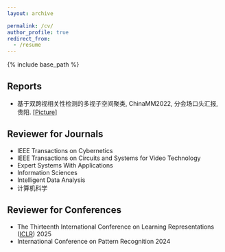 ```yaml
---
layout: archive

permalink: /cv/
author_profile: true
redirect_from:
  - /resume
---
```


{% include base_path %}

## Reports
- 基于双跨视相关性检测的多视子空间聚类, ChinaMM2022, 分会场口头汇报, 贵阳. [[Picture]](files/ChinaMM2022Oral.jpg)

## Reviewer for Journals
- IEEE Transactions on Cybernetics
- IEEE Transactions on Circuits and Systems for Video Technology
- Expert Systems With Applications
- Information Sciences
- Intelligent Data Analysis
- 计算机科学

## Reviewer for Conferences
- The Thirteenth International Conference on Learning Representations ([ICLR](https://iclr.cc/Conferences/2025)) 2025
- International Conference on Pattern Recognition 2024
